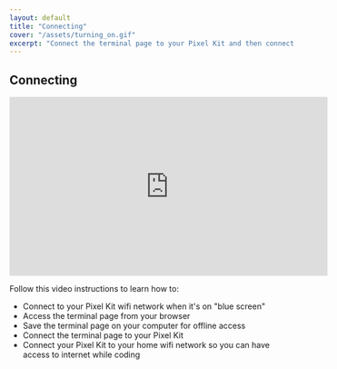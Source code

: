 ```yaml
---
layout: default
title: "Connecting"
cover: "/assets/turning_on.gif"
excerpt: "Connect the terminal page to your Pixel Kit and then connect it to your wifi network."
---
```


## Connecting

<iframe width="560" height="315" src="https://www.youtube-nocookie.com/embed/hdKnQ6S1Gck" frameborder="0" allow="accelerometer; autoplay; encrypted-media; gyroscope; picture-in-picture" allowfullscreen></iframe>

Follow this video instructions to learn how to:

- Connect to your Pixel Kit wifi network when it's on "blue screen"
- Access the terminal page from your browser
- Save the terminal page on your computer for offline access
- Connect the terminal page to your Pixel Kit
- Connect your Pixel Kit to your home wifi network so you can have access to internet while coding
